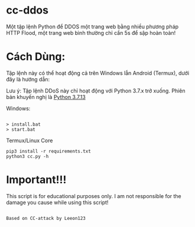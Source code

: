 # cc-ddos
Một tập lệnh Python để DDOS một trang web bằng nhiều phương pháp HTTP Flood, một trang web bình thường chỉ cần 5s để sập hoàn toàn!
# Cách Dùng:

Tập lệnh này có thể hoạt động cả trên Windows lẫn Android (Termux), dưới đây là hướng dẫn:

Lưu ý: Tập lệnh DDoS này chỉ hoạt động với Python 3.7.x trở xuống. Phiên bản khuyến nghị là [Python 3.7.13](https://www.python.org/downloads/release/python-3713/)

Windows:

```

> install.bat
> start.bat

```

Termux/Linux Core

```
pip3 install -r requirements.txt
python3 cc.py -h
```

# Important!!!

This script is for educational purposes only. I am not responsible for the damage you cause while using this script!

```

Based on CC-attack by Leeon123

```

